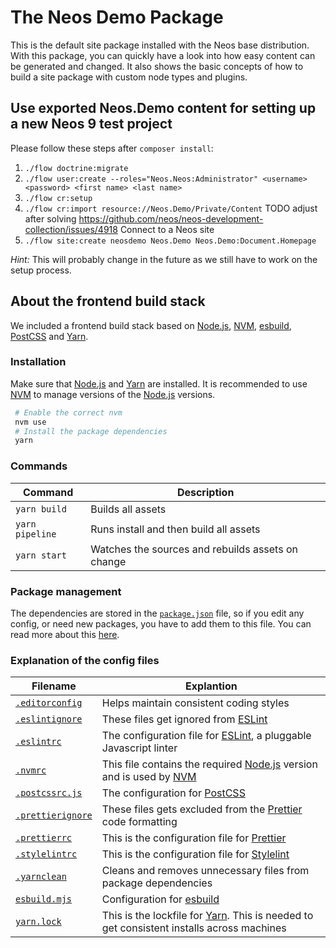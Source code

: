 # The Neos Demo Package

This is the default site package installed with the Neos base distribution. With this package, you can quickly have
a look into how easy content can be generated and changed.
It also shows the basic concepts of how to build a site package with custom node types and plugins.

## Use exported Neos.Demo content for setting up a new Neos 9 test project

Please follow these steps after `composer install`:

1) `./flow doctrine:migrate`
2) `./flow user:create --roles="Neos.Neos:Administrator" <username> <password> <first name> <last name>`
3) `./flow cr:setup`
4) `./flow cr:import resource://Neos.Demo/Private/Content`
TODO adjust after solving https://github.com/neos/neos-development-collection/issues/4918
Connect to a Neos site 
5) `./flow site:create neosdemo Neos.Demo Neos.Demo:Document.Homepage`

*Hint:* This will probably change in the future as we still have to work on the setup process. 

## About the frontend build stack

We included a frontend build stack based on [Node.js], [NVM], [esbuild], [PostCSS] and [Yarn].

### Installation

Make sure that [Node.js] and [Yarn] are installed. It is recommended to use [NVM] to manage versions of the [Node.js] versions.

```bash
 # Enable the correct nvm
 nvm use
 # Install the package dependencies
 yarn
```

### Commands

| Command         | Description                                       |
| --------------- | ------------------------------------------------- |
| `yarn build`    | Builds all assets                                 |
| `yarn pipeline` | Runs install and then build all assets            |
| `yarn start`    | Watches the sources and rebuilds assets on change |

### Package management

The dependencies are stored in the [`package.json`] file, so if you edit any config, or need new packages, you have to add them to this file. You can read more about this [here](https://nodejs.dev/the-package-json-guide).

### Explanation of the config files

| Filename            | Explantion                                                                                 |
| ------------------- | ------------------------------------------------------------------------------------------ |
| [`.editorconfig`]   | Helps maintain consistent coding styles                                                    |
| [`.eslintignore`]   | These files get ignored from [ESLint]                                                      |
| [`.eslintrc`]       | The configuration file for [ESLint], a pluggable Javascript linter                         |
| [`.nvmrc`]          | This file contains the required [Node.js] version and is used by [NVM]                     |
| [`.postcssrc.js`]   | The configuration for [PostCSS]                                                            |
| [`.prettierignore`] | These files gets excluded from the [Prettier] code formatting                              |
| [`.prettierrc`]     | This is the configuration file for [Prettier]                                              |
| [`.stylelintrc`]    | This is the configuration file for [Stylelint]                                             |
| [`.yarnclean`]      | Cleans and removes unnecessary files from package dependencies                             |
| [`esbuild.mjs`]     | Configuration for [esbuild]                                                                |
| [`yarn.lock`]       | This is the lockfile for [Yarn]. This is needed to get consistent installs across machines |

[node.js]: https://nodejs.org
[nvm]: https://github.com/nvm-sh/nvm#readme
[esbuild]: https://esbuild.github.io
[yarn]: https://yarnpkg.com
[postcss]: https://postcss.org
[eslint]: https://eslint.org
[prettier]: https://prettier.io
[stylelint]: https://stylelint.io
[`package.json`]: package.json
[`.editorconfig`]: .editorconfig
[`.eslintignore`]: .eslintignore
[`.eslintrc`]: .eslintrc
[`.nvmrc`]: .nvmrc
[`.postcssrc.js`]: .postcssrc.js
[`.prettierignore`]: .prettierignore
[`.prettierrc`]: .prettierrc
[`.stylelintrc`]: .stylelintrc
[`.yarnclean`]: .yarnclean
[`esbuild.mjs`]: esbuild.mjs
[`yarn.lock`]: yarn.lock
